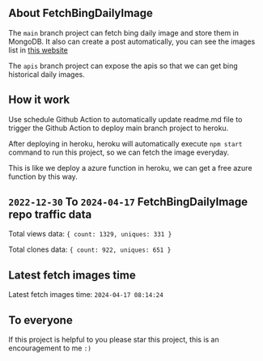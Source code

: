 ## About FetchBingDailyImage

The `main` branch project can fetch bing daily image and store them in MongoDB.
It also can create a post automatically, you can see the images list in [this website](https://oursalbum.netlify.app)

The `apis` branch project can expose the apis so that we can get bing historical daily images.

## How it work

Use schedule Github Action to automatically update readme.md file to trigger the Github Action to deploy main branch project to heroku.

After deploying in heroku, heroku will automatically execute `npm start` command to run this project, so we can fetch the image everyday.

This is like we deploy a azure function in heroku, we can get a free azure function by this way.

## `2022-12-30` To `2024-04-17` FetchBingDailyImage repo traffic data

Total views data: `{ count: 1329, uniques: 331 }`

Total clones data: `{ count: 922, uniques: 651 }`

## Latest fetch images time

Latest fetch images time: `2024-04-17 08:14:24`

## To everyone

If this project is helpful to you please star this project, this is an encouragement to me `:)`



